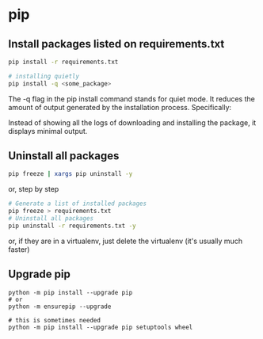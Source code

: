 # pip

## Install packages listed on requirements.txt

```bash
pip install -r requirements.txt
```

```bash
# installing quietly
pip install -q <some_package>
```

The -q flag in the pip install command stands for quiet mode. It reduces the amount of output generated by the installation process. Specifically:

Instead of showing all the logs of downloading and installing the package, it displays minimal output.

## Uninstall all packages

```bash
pip freeze | xargs pip uninstall -y
```

or, step by step

```bash
# Generate a list of installed packages
pip freeze > requirements.txt
# Uninstall all packages
pip uninstall -r requirements.txt -y
```

or, if they are in a virtualenv, just delete the virtualenv (it's usually much faster)

## Upgrade pip

```shell
python -m pip install --upgrade pip
# or
python -m ensurepip --upgrade

# this is sometimes needed
python -m pip install --upgrade pip setuptools wheel
```
